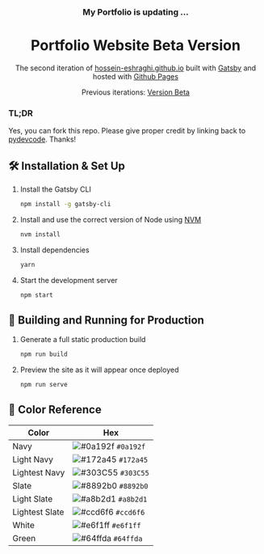 <!-- <div align="center">
  <img alt="Logo" src="https://github.com/hossein-eshraghi/hossein-eshraghi.github.io/blob/code/src/images/logo.png" width="100" />
</div> -->
<h3 align="center"> My Portfolio is updating ... </h3>
<h1 align="center">
  Portfolio Website Beta Version
</h1>
<p align="center">
  The second iteration of <a href="https://hossein-eshraghi.github.io/" target="_blank">hossein-eshraghi.github.io</a> built with <a href="https://www.gatsbyjs.org/" target="_blank">Gatsby</a> and hosted with <a href="https://pages.github.com/" target="_blank">Github Pages</a>
</p>
<p align="center">
  Previous iterations:
  <a href="https://github.com/hossein-eshraghi/hossein-eshraghi.github.io-v1" target="_blank">Version Beta</a>
</p>

<!-- <div align="center">
  <img alt="Demo" src="https://github.com/hossein-eshraghi/hossein-eshraghi.github.io/blob/code/src/images/demo.png" />
</div>
 -->
 
### TL;DR

Yes, you can fork this repo. Please give proper credit by linking back to [pydevcode](https://www.twitter.com/pydevcode). Thanks!

## 🛠 Installation & Set Up

1. Install the Gatsby CLI

   ```sh
   npm install -g gatsby-cli
   ```

2. Install and use the correct version of Node using [NVM](https://github.com/nvm-sh/nvm)

   ```sh
   nvm install
   ```

3. Install dependencies

   ```sh
   yarn
   ```

4. Start the development server

   ```sh
   npm start
   ```

## 🚀 Building and Running for Production

1. Generate a full static production build

   ```sh
   npm run build
   ```

1. Preview the site as it will appear once deployed

   ```sh
   npm run serve
   ```

## 🎨 Color Reference

| Color          | Hex                                                                |
| -------------- | ------------------------------------------------------------------ |
| Navy           | ![#0a192f](https://via.placeholder.com/10/0a192f?text=+) `#0a192f` |
| Light Navy     | ![#172a45](https://via.placeholder.com/10/0a192f?text=+) `#172a45` |
| Lightest Navy  | ![#303C55](https://via.placeholder.com/10/303C55?text=+) `#303C55` |
| Slate          | ![#8892b0](https://via.placeholder.com/10/8892b0?text=+) `#8892b0` |
| Light Slate    | ![#a8b2d1](https://via.placeholder.com/10/a8b2d1?text=+) `#a8b2d1` |
| Lightest Slate | ![#ccd6f6](https://via.placeholder.com/10/ccd6f6?text=+) `#ccd6f6` |
| White          | ![#e6f1ff](https://via.placeholder.com/10/e6f1ff?text=+) `#e6f1ff` |
| Green          | ![#64ffda](https://via.placeholder.com/10/64ffda?text=+) `#64ffda` |
